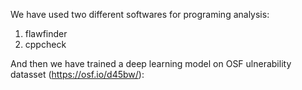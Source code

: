 We have used two different softwares for programing analysis:

1. flawfinder
2. cppcheck

And then we have trained a deep learning model on OSF ulnerability datasset (https://osf.io/d45bw/):

